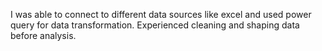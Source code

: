 I was able to connect to different data sources like excel and used power query for data transformation.
Experienced cleaning and shaping data before analysis.
